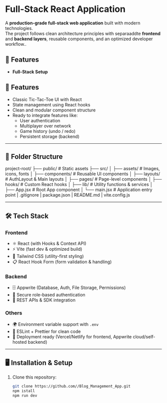 # Full-Stack React Application

A **production-grade full-stack web application** built with modern technologies.  
The project follows clean architecture principles with separaaddte **frontend** and **backend layers**, reusable components, and an optimized developer workflow.. 

## 🚀 Features
- **Full-Stack Setup**
 ## 🚀 Features
- Classic Tic-Tac-Toe UI with React
- State management using React hooks
- Clean and modular component structure
- Ready to integrate features like:
  - User authentication
  - Multiplayer over network
  - Game history (undo / redo)
  - Persistent storage (backend)
---

## 📂 Folder Structure

project-root/
          ├── public/ # Static assets
          ├── src/
          │        ├── assets/ # Images, icons, fonts
          │        ├── components/ # Reusable UI components
          │        ├── layouts/ # AuthLayout & Main layouts
          │        ├── pages/ # Page-level components
          │        ├── hooks/ # Custom React hooks
          │        ├── lib/ # Utility functions & services
          │        ├── App.jsx # Root App component
          │        └── main.jsx # Application entry point
          | .gitignore
          | package.json
          | README.md
          | vite.config.js


---

## 🛠️ Tech Stack

### **Frontend**
- ⚛️ React (with Hooks & Context API)  
- ⚡ Vite (fast dev & optimized build)  
- 🎨 Tailwind CSS (utility-first styling)  
- 📋 React Hook Form (form validation & handling)  

### **Backend**
- 🗄️ Appwrite (Database, Auth, File Storage, Permissions)  
- 🔑 Secure role-based authentication  
- 📡 REST APIs & SDK integration  

### **Others**
- 🌍 Environment variable support with `.env`  
- 🔧 ESLint + Prettier for clean code  
- 🚀 Deployment ready (Vercel/Netlify for frontend, Appwrite cloud/self-hosted backend)  

---

## 🖥️ Installation & Setup

1. Clone this repository:
   ```bash
   git clone https://github.com//Blog_Management_App.git
   npm istall
   npm run dev


